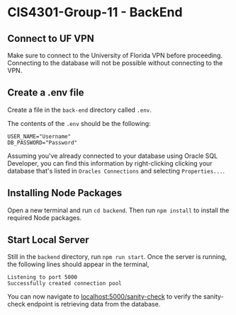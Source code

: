 # CIS4301-Group-11 - BackEnd

## Connect to UF VPN

Make sure to connect to the University of Florida VPN before proceeding. Connecting to the database will not be possible without connecting to the VPN.

## Create a .env file

Create a file in the `back-end` directory called `.env`.

The contents of the `.env` should be the following:
```
USER_NAME="Username"
DB_PASSWORD="Password"
```

Assuming you've already connected to your database using Oracle SQL Developer, you can find this information by right-clicking clicking your database that's listed in `Oracles Connections` and selecting `Properties...`.

## Installing Node Packages

Open a new terminal and run `cd backend`. Then run `npm install` to install the required Node packages.

## Start Local Server

Still in the `backend` directory, run `npm run start`. Once the server is running, the following lines should appear in the terminal,
```
Listening to port 5000
Successfully created connection pool
```

You can now navigate to [localhost:5000/sanity-check](http://localhost:5000/sanity-check) to verify the sanity-check endpoint is retrieving data from the database.
